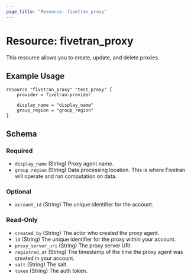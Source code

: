 ```yaml
---
page_title: "Resource: fivetran_proxy"
---
```


# Resource: fivetran_proxy

This resource allows you to create, update, and delete proxies.

## Example Usage

```hcl
resource "fivetran_proxy" "test_proxy" {
    provider = fivetran-provider

    display_name = "display_name"
    group_region = "group_region"
}
```

<!-- schema generated by tfplugindocs -->
## Schema

### Required

- `display_name` (String) Proxy agent name.
- `group_region` (String) Data processing location. This is where Fivetran will operate and run computation on data.

### Optional

- `account_id` (String) The unique identifier for the account.

### Read-Only

- `created_by` (String) The actor who created the proxy agent.
- `id` (String) The unique identifier for the proxy within your account.
- `proxy_server_uri` (String) The proxy server URI.
- `registred_at` (String) The timestamp of the time the proxy agent was created in your account.
- `salt` (String) The salt.
- `token` (String) The auth token.
